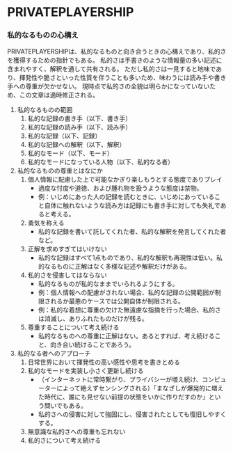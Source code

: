 # PRIVATEPLAYERSHIP

### 私的なるものの心構え 

PRIVATEPLAYERSHIPは、私的なるものと向き合うときの心構えであり、私的さを獲得するための指針でもある。
私的さは手書きのような情報量の多い記述に含まれやすく、解釈を通して共有される。
ただし私的さは一見すると地味であり、揮発性や脆さといった性質を伴うことも多いため、味わうには読み手や書き手への尊重が欠かせない。
現時点で私的さの全貌は明らかになっていないため、この文章は適時修正される。

1. 私的なるものの範囲
    1. 私的な記録の書き手（以下、書き手）
    1. 私的な記録の読み手（以下、読み手）
    1. 私的な記録（以下、記録）
    1. 私的な記録への解釈（以下、解釈）
    1. 私的なモード（以下、モード）
    1. 私的なモードになっている人物（以下、私的なる者）
1. 私的なるものの尊重とはなにか
    1. 個人情報に配慮した上で可能なかぎり楽しもうとする態度でありプレイ
        - 過度な忖度や道徳、および腫れ物を扱うような態度は禁物。
        - 例：いじめにあった人の記録を読むときに、いじめにあっていること自体に触れないような読み方は記録にも書き手に対しても失礼であると考える。
    1. 勇気を称える
        - 私的な記録を書いて託してくれた者、私的な解釈を発言してくれた者など。
    1. 正解を求めすぎてはいけない
    	- 私的な記録はすべて1点ものであり、私的な解釈も再現性は低い。私的なるものに正解はなく多様な記述や解釈だけがある。
    1. 私的さを侵害してはならない
        - 私的なるものが私的なままでいられるようにする。
        - 例：個人情報への配慮がされない場合、私的な記録の公開範囲が制限されるか最悪のケースでは公開自体が制限される。
        - 例：私的な着想に尊重の欠けた無遠慮な指摘を行った場合、私的さは消滅し、ありふれたものだけが残る。
    1. 尊重することについて考え続ける
        - 私的なるものへの尊重に正解はない。あるとすれば、考え続けること、向き合い続けることであろう。    
1.	私的なる者へのアプローチ
	1. 日常世界において揮発性の高い感性や思考を書きとめる
	1. 私的なモードを実装し小さく更新し続ける
        - （インターネットに常時繋がり、プライバシーが増え続け、コンピューターによって絶えずセンシングされる）「まなざしが爆発的に増えた時代に、誰にも見せない前提の状態をいかに作りだすのか」という問いでもある。
        - 私的さへの侵害に対して強固にし、侵害されたとしても復旧しやすくする。
    1. 無意識な私的さへの尊重も忘れない
	1. 私的さについて考え続ける
